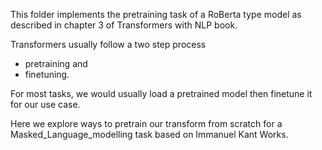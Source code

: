 This folder implements the pretraining task of a RoBerta type model as described in chapter 3 of Transformers with NLP book.

Transformers usually follow a two step process

* pretraining and
* finetuning.

For most tasks, we would usually load a pretrained model then finetune it for our use case.

Here we explore ways to pretrain our transform from scratch for a Masked_Language_modelling task based on Immanuel Kant Works.

